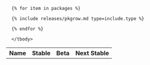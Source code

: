 <div class="table-responsive">
  <table class="table table-bordered table-condensed">
      <tr>
        <th class="table-display-text-th table-display-name-th" scope="col">Name</th>
        <th scope="col">Stable</th>
        <th scope="col">Beta</th>
        <th scope="col">Next Stable</th>
      </tr>
      <tbody id="myTable">
  
      {% for item in packages %}
      
      {% include releases/pkgrow.md type=include.type %}
      
      {% endfor %}
      
      </tbody>
  </table>
</div>
